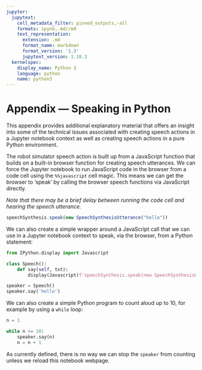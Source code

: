 ```yaml
---
jupyter:
  jupytext:
    cell_metadata_filter: pinned_outputs,-all
    formats: ipynb,.md//md
    text_representation:
      extension: .md
      format_name: markdown
      format_version: '1.3'
      jupytext_version: 1.10.3
  kernelspec:
    display_name: Python 3
    language: python
    name: python3
---
```


# Appendix — Speaking in Python

This appendix provides additional explanatory material that offers an insight into some of the technical issues associated with creating speech actions in a Jupyter notebook context as well as creating speech actions in a pure Python environment.

The robot simulator speech action is built up from a JavaScript function that builds on a built-in browser function for creating speech utterances. We can force the Jupyter notebook to run JavaScript code in the browser from a code cell using the `%%javascript` cell magic. This means we can get the browser to ‘speak’ by calling the browser speech functions via JavaScript directly.

*Note that there may be a brief delay between running the code cell and hearing the speech utterance.*

```javascript
speechSynthesis.speak(new SpeechSynthesisUtterance("hello"))
```

We can also create a simple wrapper around a JavaScript call that we can use in a Jupyter notebook context to speak, via the browser, from a Python statement:

```python pinned_outputs=[]
from IPython.display import Javascript

class Speech():
    def say(self, txt):
        display(Javascript(f'speechSynthesis.speak(new SpeechSynthesisUtterance("{txt}"))'))

speaker = Speech()
speaker.say('hello')
```

We can also create a simple Python program to count aloud up to 10, for example by using a `while` loop:

```python
n = 1

while n <= 10:
    speaker.say(n)
    n = n + 1
```

As currently defined, there is no way we can stop the `speaker` from counting unless we reload this notebook webpage.
